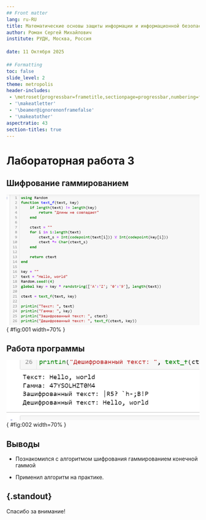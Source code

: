 ```yaml
---
## Front matter
lang: ru-RU
title: Математические основы защиты информации и информационной безопасности
author: Роман Сергей Михайлович
institute: РУДН, Москва, Россия

date: 11 Октября 2025

## Formatting
toc: false
slide_level: 2
theme: metropolis
header-includes: 
 - \metroset{progressbar=frametitle,sectionpage=progressbar,numbering=fraction}
 - '\makeatletter'
 - '\beamer@ignorenonframefalse'
 - '\makeatother'
aspectratio: 43
section-titles: true
---
```


# Лабораторная работа 3

## Шифрование гаммированием

![Реализация программы](image/1.png){ #fig:001 width=70% }

## Работа программы

![Вывод программы](image/2.png){ #fig:002 width=70% }




## Выводы

- Познакомился с алгоритмом шифрования гаммированием конечной гаммой 

- Применил алгоритм на практике.


## {.standout}

Спасибо за внимание!
